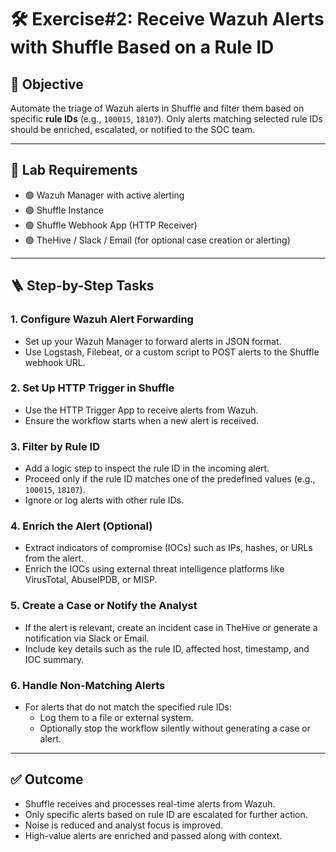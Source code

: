 # 🛠️ Exercise#2: Receive Wazuh Alerts with Shuffle Based on a Rule ID

## 🎯 Objective
Automate the triage of Wazuh alerts in Shuffle and filter them based on specific **rule IDs** (e.g., `100015`, `18107`). Only alerts matching selected rule IDs should be enriched, escalated, or notified to the SOC team.

---

## 🔧 Lab Requirements

- 🟢 Wazuh Manager with active alerting
- 🟢 Shuffle Instance
- 🟢 Shuffle Webhook App (HTTP Receiver)
- 🟢 TheHive / Slack / Email (for optional case creation or alerting)

---

## 🪜 Step-by-Step Tasks

### 1. Configure Wazuh Alert Forwarding
- Set up your Wazuh Manager to forward alerts in JSON format.
- Use Logstash, Filebeat, or a custom script to POST alerts to the Shuffle webhook URL.

### 2. Set Up HTTP Trigger in Shuffle
- Use the HTTP Trigger App to receive alerts from Wazuh.
- Ensure the workflow starts when a new alert is received.

### 3. Filter by Rule ID
- Add a logic step to inspect the rule ID in the incoming alert.
- Proceed only if the rule ID matches one of the predefined values (e.g., `100015`, `18107`).
- Ignore or log alerts with other rule IDs.

### 4. Enrich the Alert (Optional)
- Extract indicators of compromise (IOCs) such as IPs, hashes, or URLs from the alert.
- Enrich the IOCs using external threat intelligence platforms like VirusTotal, AbuseIPDB, or MISP.

### 5. Create a Case or Notify the Analyst
- If the alert is relevant, create an incident case in TheHive or generate a notification via Slack or Email.
- Include key details such as the rule ID, affected host, timestamp, and IOC summary.

### 6. Handle Non-Matching Alerts
- For alerts that do not match the specified rule IDs:
  - Log them to a file or external system.
  - Optionally stop the workflow silently without generating a case or alert.

---

## ✅ Outcome

- Shuffle receives and processes real-time alerts from Wazuh.
- Only specific alerts based on rule ID are escalated for further action.
- Noise is reduced and analyst focus is improved.
- High-value alerts are enriched and passed along with context.


